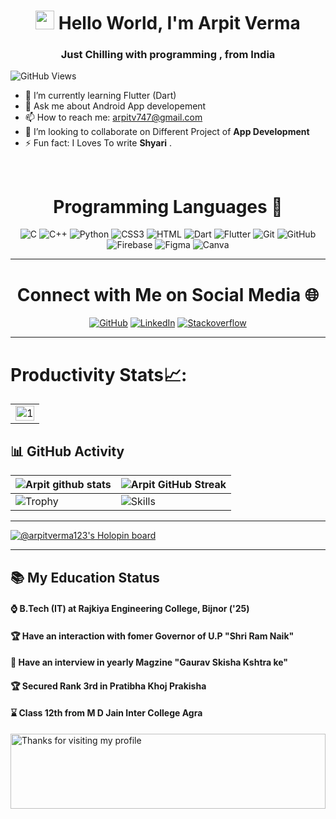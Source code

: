 <h1 align="center"><img src="https://emojis.slackmojis.com/emojis/images/1531849430/4246/blob-sunglasses.gif?1531849430" width="30"/> Hello World, I'm Arpit Verma</h1>
<h3 align="center">Just Chilling with programming , from India</h3>

![GitHub Views](https://komarev.com/ghpvc/?username=arpitvermaofficial&color=0e75b6)

- 🔭 I’m currently learning Flutter (Dart) 
- 💬 Ask me about Android App developement
- 📫 How to reach me: arpitv747@gmail.com
- 👯 I’m looking to collaborate on Different Project of **App Development**
- ⚡ Fun fact: I Loves To write **Shyari** .


<br>


<div align="center">

# Programming Languages 💬

</div>

<div align="center">

![C](https://img.shields.io/badge/c-%2300599C.svg?style=for-the-badge&logo=c&logoColor=white)
![C++](https://img.shields.io/badge/c++-%2300599C.svg?style=for-the-badge&logo=c%2B%2B&logoColor=white)
![Python](https://img.shields.io/badge/python-3670A0?style=for-the-badge&logo=python&logoColor=ffdd54)
![CSS3](https://img.shields.io/badge/css3-%231572B6.svg?style=for-the-badge&logo=css3&logoColor=white)
![HTML](https://img.shields.io/badge/html5-%23E34F26.svg?style=for-the-badge&logo=html5&logoColor=white)
![Dart](https://img.shields.io/badge/dart-%230175C2.svg?style=for-the-badge&logo=dart&logoColor=white)
![Flutter](https://img.shields.io/badge/Flutter-%2302569B.svg?style=for-the-badge&logo=Flutter&logoColor=white)
![Git](https://img.shields.io/badge/git-%23F05033.svg?style=for-the-badge&logo=git&logoColor=white)
![GitHub](https://img.shields.io/badge/github-%23121011.svg?style=for-the-badge&logo=github&logoColor=white)
![Firebase](https://img.shields.io/badge/firebase-%23039BE5.svg?style=for-the-badge&logo=firebase)
![Figma](https://img.shields.io/badge/figma-%23F24E1E.svg?style=for-the-badge&logo=figma&logoColor=white)
![Canva](https://img.shields.io/badge/Canva-%2300C4CC.svg?style=for-the-badge&logo=Canva&logoColor=white)
</div>

---
<div align="center">

# Connect with Me on Social Media 🌐

</div>

<div align="center">

[![GitHub](https://img.shields.io/static/v1?style=for-the-badge&label=GitHub&labelColor=silver&logo=github&logoColor=black&message=arpitvermaofficial&color=black&link=https://github.com/arpitvermaofficial)](https://github.com/arpitvermaofficial)
[![LinkedIn](https://img.shields.io/static/v1?style=for-the-badge&label=LinkedIn&labelColor=silver&logo=linkedin&logoColor=blue&message=Arpit_Verma&color=blue&link=https://linkedin.com/in/arpit-v-1a4205220)](https://linkedin.com/in/arpit-v-1a4205220)
[![Stackoverflow](https://img.shields.io/static/v1?style=for-the-badge&label=stackoverflow&labelColor=silver&logo=stackoverflow&logoColor=blue&message=Arpit_Verma&color=blue&link=https://stackoverflow.com/users/18079531/arpit-verma)](https://stackoverflow.com/users/18079531/arpit-verma)
</div>

---


   
     
# Productivity Stats📈:


<table>
  <tr>
    <td><img src="https://github-profile-summary-cards.vercel.app/api/cards/profile-details?username=arpitvermaofficial&theme=monokai"  display=block width=100% height=auto  alt="1" ></td>
   </tr> 
</table>


## 📊 GitHub Activity
| ![Arpit github stats](https://github-readme-stats.vercel.app/api?username=arpitvermaofficial&show_icons=true&theme=radical) | ![Arpit GitHub Streak](https://streak-stats.demolab.com/?user=arpitvermaofficial&hide_border=true&theme=dracula)                                                                                                           |
| --------------------------------------------------------------------------------------------------------------------------------- | ----------------------------------------------------------------------------------------------------------------------------------------------------------------------------------------------------------------- |
 | ![Trophy](https://github-profile-trophy.vercel.app/?username=arpitvermaofficial&theme=dracula&column=4&no-frame=true)|![Skills](https://github-readme-stats.vercel.app/api/top-langs/?username=arpitvermaofficial&langs_count=10&hide_border=true&layout=compact&theme=dracula) |
 
---
[![@arpitverma123's Holopin board](https://holopin.me/arpitverma123)](https://holopin.io/@arpitverma123)
<br>

---
## 📚 My Education Status


<h4>⌚ B.Tech (IT) at Rajkiya Engineering College, Bijnor ('25) </h4>
<h4>🏆 Have an interaction with fomer Governor of U.P "Shri Ram Naik"<h4>
<h4>🏅 Have an interview in yearly Magzine "Gaurav Skisha Kshtra ke"<h4>
<h4>🏆 Secured Rank 3rd in Pratibha Khoj Prakisha </h4>
<h4>⌛ Class 12th from M D Jain Inter College Agra</h4>


<img height="120" alt="Thanks for visiting my profile" width="100%" src="https://github.com/dibyendu415/dibyendu415/blob/master/marquee.svg" />
